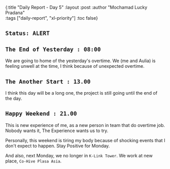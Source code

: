 {:title "Daily Report - Day 5"
 :layout :post
 :author "Mochamad Lucky Pradana"   
 :tags  ["daily-report", "xl-priority"]
 :toc false} 
 
## `Status: ALERT`

## `The End of Yesterday : 08:00` 
We are going to home of the yesterday's overtime. We (me and Aulia) is feeling unwell at the time, I think because of unexpected overtime.

## `The Another Start : 13.00`
I think this day will be a long one, the project is still going until the end of the day.

## `Happy Weekend : 21.00`
This is new experience of me, as a new person in team that do overtime job. Nobody wants it, The Experience wants us to try.

Personally, this weekend is tiring my body because of shocking events that I don't expect to happen.
Stay Positive for Monday. 

And also, next Monday, we no longer in `K-Link Tower`. We work at new place, `Co-Hive Plasa Asia`. 

